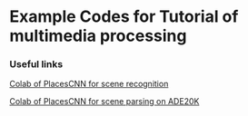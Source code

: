 # Example Codes for Tutorial of multimedia processing

### Useful links

[Colab of PlacesCNN for scene recognition](https://colab.research.google.com/drive/1wK9BaQ3FW_HQeAQaoubloxmLJ7LVGnpD?usp=sharing)

[Colab of PlacesCNN for scene parsing on ADE20K](https://colab.research.google.com/github/CSAILVision/semantic-segmentation-pytorch/blob/master/notebooks/DemoSegmenter.ipynb)

